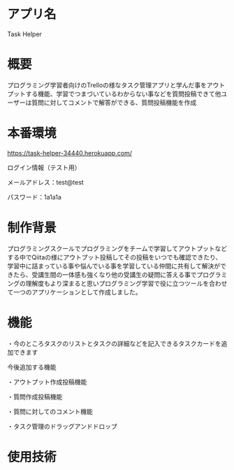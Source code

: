 # アプリ名
Task Helper

# 概要
プログラミング学習者向けのTrelloの様なタスク管理アプリと学んだ事をアウトプットする機能、学習でつまづいているわからない事などを質問投稿できて他ユーザーは質問に対してコメントで解答ができる、質問投稿機能を作成

# 本番環境
https://task-helper-34440.herokuapp.com/

ログイン情報（テスト用）

メールアドレス：test@test

パスワード：1a1a1a

# 制作背景
プログラミングスクールでプログラミングをチームで学習してアウトプットなどする中でQiitaの様にアウトプット投稿してその投稿をいつでも確認できたり、学習中に詰まっている事や悩んでいる事を学習している仲間に共有して解決ができたら、受講生間の一体感も強くなり他の受講生の疑問に答える事でプログラミングの理解度もより深まると思いプログラミング学習で役に立つツールを合わせて一つのアプリケーションとして作成しました。

# 機能
・今のところタスクのリストとタスクの詳細などを記入できるタスクカードを追加できます

今後追加する機能

・アウトプット作成投稿機能

・質問作成投稿機能

・質問に対してのコメント機能

・タスク管理のドラッグアンドドロップ

# 使用技術